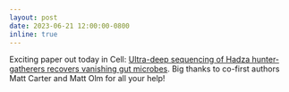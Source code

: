 ```yaml
---
layout: post
date: 2023-06-21 12:00:00-0800
inline: true
---
```


Exciting paper out today in Cell: <a href="https://www.cell.com/cell/fulltext/S0092-8674(23)00597-4">Ultra-deep sequencing of Hadza hunter-gatherers recovers vanishing gut microbes</a>. Big thanks to co-first authors Matt Carter and Matt Olm for all your help!